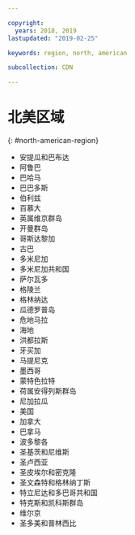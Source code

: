 ```yaml
---

copyright:
  years: 2018, 2019
lastupdated: "2019-02-25"

keywords: region, north, american

subcollection: CDN

---
```


# 北美区域
{: #north-american-region}

* 安提瓜和巴布达
* 阿鲁巴
* 巴哈马
* 巴巴多斯
* 伯利兹
* 百慕大
* 英属维京群岛
* 开曼群岛
* 哥斯达黎加
* 古巴
* 多米尼加
* 多米尼加共和国
* 萨尔瓦多
* 格陵兰
* 格林纳达
* 瓜德罗普岛
* 危地马拉
* 海地
* 洪都拉斯
* 牙买加
* 马提尼克
* 墨西哥
* 蒙特色拉特
* 荷属安得列斯群岛
* 尼加拉瓜
* 美国
* 加拿大
* 巴拿马
* 波多黎各
* 圣基茨和尼维斯
* 圣卢西亚
* 圣皮埃尔和密克隆
* 圣文森特和格林纳丁斯
* 特立尼达和多巴哥共和国
* 特克斯和凯科斯群岛
* 维尔京
* 圣多美和普林西比
